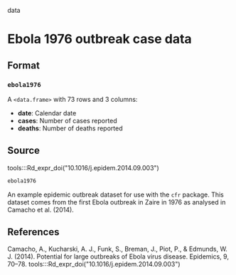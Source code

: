 data

# Ebola 1976 outbreak case data

## Format

### `ebola1976`

A `<data.frame>` with 73 rows and 3 columns:

- **date**: Calendar date
- **cases**: Number of cases reported
- **deaths**: Number of deaths reported

## Source

tools:::Rd_expr_doi("10.1016/j.epidem.2014.09.003")

```r
ebola1976
```

An example epidemic outbreak dataset for use with the `cfr` package. This dataset comes from the first Ebola outbreak in Zaire in 1976 as analysed in Camacho et al. (2014).

## References

Camacho, A., Kucharski, A. J., Funk, S., Breman, J., Piot, P., & Edmunds, W. J. (2014). Potential for large outbreaks of Ebola virus disease. Epidemics, 9, 70–78. tools:::Rd_expr_doi("10.1016/j.epidem.2014.09.003")
